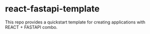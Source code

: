 # react-fastapi-template
This repo provides a quickstart template for creating applications with REACT + FASTAPI combo.
